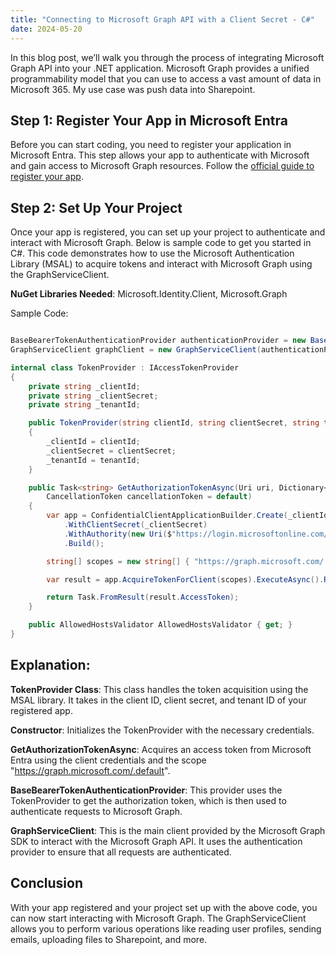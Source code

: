 ```yaml
---
title: "Connecting to Microsoft Graph API with a Client Secret - C#"
date: 2024-05-20
---
```


In this blog post, we’ll walk you through the process of integrating Microsoft Graph API into your .NET application. Microsoft Graph provides a unified programmability model that you can use to access a vast amount of data in Microsoft 365. My use case was push data into Sharepoint.

## Step 1: Register Your App in Microsoft Entra

Before you can start coding, you need to register your application in Microsoft Entra. This step allows your app to authenticate with Microsoft and gain access to Microsoft Graph resources. Follow the [official guide to register your app](https://learn.microsoft.com/en-us/entra/identity-platform/quickstart-register-app).

## Step 2: Set Up Your Project

Once your app is registered, you can set up your project to authenticate and interact with Microsoft Graph. Below is sample code to get you started in C#. This code demonstrates how to use the Microsoft Authentication Library (MSAL) to acquire tokens and interact with Microsoft Graph using the GraphServiceClient.

**NuGet Libraries Needed**: Microsoft.Identity.Client, Microsoft.Graph

Sample Code:

```csharp

BaseBearerTokenAuthenticationProvider authenticationProvider = new BaseBearerTokenAuthenticationProvider(new TokenProvider(clientId, clientSecret, tenantId));
GraphServiceClient graphClient = new GraphServiceClient(authenticationProvider);

internal class TokenProvider : IAccessTokenProvider
{
    private string _clientId;
    private string _clientSecret;
    private string _tenantId;

    public TokenProvider(string clientId, string clientSecret, string tenantId) 
    {
        _clientId = clientId;
        _clientSecret = clientSecret;
        _tenantId = tenantId;
    }

    public Task<string> GetAuthorizationTokenAsync(Uri uri, Dictionary<string, object> additionalAuthenticationContext = default,
        CancellationToken cancellationToken = default)
    {
        var app = ConfidentialClientApplicationBuilder.Create(_clientId)
            .WithClientSecret(_clientSecret)
            .WithAuthority(new Uri($"https://login.microsoftonline.com/{_tenantId}"))
            .Build();

        string[] scopes = new string[] { "https://graph.microsoft.com/.default" };

        var result = app.AcquireTokenForClient(scopes).ExecuteAsync().Result;

        return Task.FromResult(result.AccessToken);
    }

    public AllowedHostsValidator AllowedHostsValidator { get; }
}
```

## Explanation:

**TokenProvider Class**: This class handles the token acquisition using the MSAL library. It takes in the client ID, client secret, and tenant ID of your registered app.

**Constructor**: Initializes the TokenProvider with the necessary credentials.

**GetAuthorizationTokenAsync**: Acquires an access token from Microsoft Entra using the client credentials and the scope "https://graph.microsoft.com/.default".

**BaseBearerTokenAuthenticationProvider**: This provider uses the TokenProvider to get the authorization token, which is then used to authenticate requests to Microsoft Graph.

**GraphServiceClient**: This is the main client provided by the Microsoft Graph SDK to interact with the Microsoft Graph API. It uses the authentication provider to ensure that all requests are authenticated.

## Conclusion

With your app registered and your project set up with the above code, you can now start interacting with Microsoft Graph. The GraphServiceClient allows you to perform various operations like reading user profiles, sending emails, uploading files to Sharepoint, and more.
